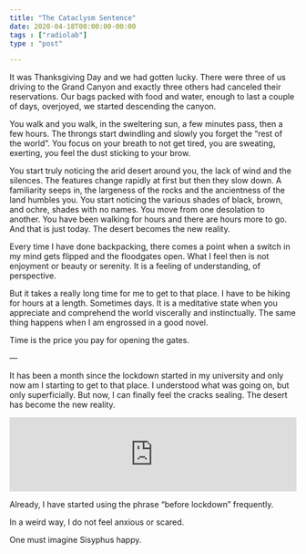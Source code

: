 ```yaml
---
title: "The Cataclysm Sentence"
date: 2020-04-18T00:00:00-00:00
tags : ["radiolab"]
type : "post"

---
```




It was Thanksgiving Day and we had gotten lucky. There were three of us driving to the Grand Canyon and exactly three others had canceled their reservations. Our bags packed with food and water, enough to last a couple of days, overjoyed, we started descending the canyon. 



You walk and you walk, in the sweltering sun, a few minutes pass, then a few hours. The throngs start dwindling and slowly you forget the “rest of the world”. You focus on your breath to not get tired, you are sweating, exerting, you feel the dust sticking to your brow. 



You start truly noticing the arid desert around you, the lack of wind and the silences. The features change rapidly at first but then they slow down. A familiarity seeps in, the largeness of the rocks and the ancientness of the land humbles you. You start noticing the various shades of black, brown, and ochre, shades with no names. You move from one desolation to another. You have been walking for hours and there are hours more to go. And that is just today. The desert becomes the new reality.



Every time I have done backpacking, there comes a point when a switch in my mind gets flipped and the floodgates open. What I feel then is not enjoyment or beauty or serenity. It is a feeling of understanding, of perspective. 

But it takes a really long time for me to get to that place. I have to be hiking for hours at a length. Sometimes days. It is a meditative state when you appreciate and comprehend the world viscerally and instinctually. The same thing happens when I am engrossed in a good novel. 

 

Time is the price you pay for opening the gates.

—

It has been a month since the lockdown started in my university and only now am I starting to get to that place. I understood what was going on, but only superficially. But now, I can finally feel the cracks sealing. The desert has become the new reality.

 

 

<iframe frameborder="0" scrolling="no" height="130" width="100%" src="https://www.wnyc.org/widgets/ondemand_player/wnycstudios/#file=/audio/json/1013524/&share=1"></iframe>



Already, I have started using the phrase “before lockdown” frequently. 



In a weird way, I do not feel anxious or scared.

 

One must imagine Sisyphus happy.

 